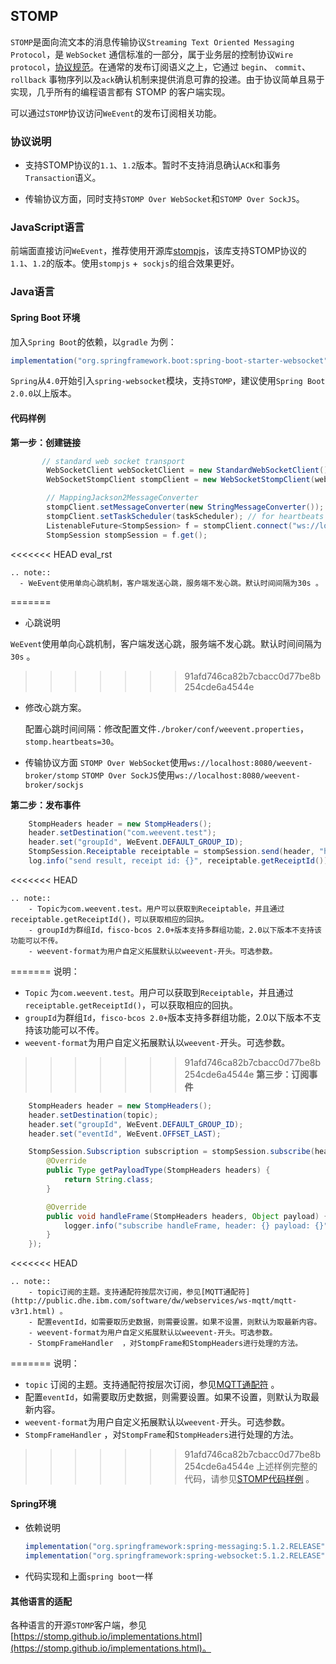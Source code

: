 ## STOMP
`STOMP`是面向流文本的消息传输协议`Streaming Text Oriented Messaging Protocol`，是 `WebSocket` 通信标准的一部分，属于业务层的控制协议`Wire protocol`，[协议规范](https://stomp.github.io/stomp-specification-1.1.html)。在通常的发布订阅语义之上，它通过 `begin`、 `commit`、`rollback` 事物序列以及`ack`确认机制来提供消息可靠的投递。由于协议简单且易于实现，几乎所有的编程语言都有 STOMP 的客户端实现。

可以通过`STOMP`协议访问`WeEvent`的发布订阅相关功能。

### 协议说明

- 支持STOMP协议的`1.1`、`1.2`版本。暂时不支持消息确认`ACK`和事务`Transaction`语义。 

- 传输协议方面，同时支持`STOMP Over WebSocket`和`STOMP Over SockJS`。

### JavaScript语言
前端面直接访问`WeEvent`，推荐使用开源库[stompjs](https://github.com/stomp-js/stompjs)，该库支持STOMP协议的`1.1`、`1.2`的版本。使用`stompjs` +` sockjs`的组合效果更好。

### Java语言
#### Spring Boot 环境
加入`Spring Boot`的依赖，以`gradle` 为例：  

```groovy
implementation("org.springframework.boot:spring-boot-starter-websocket")
```
`Spring`从`4.0`开始引入`spring-websocket`模块，支持`STOMP`，建议使用`Spring Boot 2.0.0`以上版本。

#### 代码样例

**第一步：创建链接**

```java
       // standard web socket transport
        WebSocketClient webSocketClient = new StandardWebSocketClient();
        WebSocketStompClient stompClient = new WebSocketStompClient(webSocketClient);

        // MappingJackson2MessageConverter
        stompClient.setMessageConverter(new StringMessageConverter());
        stompClient.setTaskScheduler(taskScheduler); // for heartbeats
		ListenableFuture<StompSession> f = stompClient.connect("ws://localhost:8080/weevent-broker/stomp", getWebsocketSessionHandlerAdapter());
        StompSession stompSession = f.get();
```
<<<<<<< HEAD
eval_rst
```
.. note::
  - WeEvent使用单向心跳机制，客户端发送心跳，服务端不发心跳。默认时间间隔为30s 。
```
=======

- 心跳说明

 `WeEvent`使用单向心跳机制，客户端发送心跳，服务端不发心跳。默认时间间隔为`30s` 。

>>>>>>> 91afd746ca82b7cbacc0d77be8b254cde6a4544e
- 修改心跳方案。

  配置心跳时间间隔：修改配置文件`./broker/conf/weevent.properties`，`stomp.heartbeats=30`。
- 传输协议方面
    `STOMP Over WebSocket`使用`ws://localhost:8080/weevent-broker/stomp`
    `STOMP Over SockJS`使用`ws://localhost:8080/weevent-broker/sockjs`

**第二步：发布事件**

```java
    StompHeaders header = new StompHeaders();
    header.setDestination("com.weevent.test");
    header.set("groupId", WeEvent.DEFAULT_GROUP_ID);
    StompSession.Receiptable receiptable = stompSession.send(header, "hello WeEvent");
    log.info("send result, receipt id: {}", receiptable.getReceiptId());
```

<<<<<<< HEAD
```eval_rst
.. note::
    - Topic为com.weevent.test。用户可以获取到Receiptable，并且通过receiptable.getReceiptId()，可以获取相应的回执。
    - groupId为群组Id，fisco-bcos 2.0+版本支持多群组功能，2.0以下版本不支持该功能可以不传。
    - weevent-format为用户自定义拓展默认以weevent-开头。可选参数。
```
=======
说明：
- `Topic` 为`com.weevent.test`。用户可以获取到`Receiptable`，并且通过`receiptable.getReceiptId()`，可以获取相应的回执。
- `groupId`为群组`Id`，`fisco-bcos 2.0+`版本支持多群组功能，2.0以下版本不支持该功能可以不传。
- `weevent-format`为用户自定义拓展默认以`weevent-`开头。可选参数。

>>>>>>> 91afd746ca82b7cbacc0d77be8b254cde6a4544e
**第三步：订阅事件**

```java
    StompHeaders header = new StompHeaders();
    header.setDestination(topic);
    header.set("groupId", WeEvent.DEFAULT_GROUP_ID);
    header.set("eventId", WeEvent.OFFSET_LAST);

    StompSession.Subscription subscription = stompSession.subscribe(header, new StompFrameHandler() {
        @Override
        public Type getPayloadType(StompHeaders headers) {
            return String.class;
        }

        @Override
        public void handleFrame(StompHeaders headers, Object payload) {
            logger.info("subscribe handleFrame, header: {} payload: {}", headers, payload);
        }
    });
```

<<<<<<< HEAD
```eval_rst
.. note::
    - topic订阅的主题。支持通配符按层次订阅，参见[MQTT通配符](http://public.dhe.ibm.com/software/dw/webservices/ws-mqtt/mqtt-v3r1.html) 。
    - 配置eventId，如需要取历史数据，则需要设置。如果不设置，则默认为取最新内容。
    - weevent-format为用户自定义拓展默认以weevent-开头。可选参数。
    - StompFrameHandler  ，对StompFrame和StompHeaders进行处理的方法。 
```
=======
说明：

- `topic`  订阅的主题。支持通配符按层次订阅，参见[MQTT通配符](http://public.dhe.ibm.com/software/dw/webservices/ws-mqtt/mqtt-v3r1.html) 。
- 配置`eventId`，如需要取历史数据，则需要设置。如果不设置，则默认为取最新内容。
- `weevent-format`为用户自定义拓展默认以`weevent-`开头。可选参数。
- `StompFrameHandler`  ，对`StompFrame`和`StompHeaders`进行处理的方法。 

>>>>>>> 91afd746ca82b7cbacc0d77be8b254cde6a4544e
上述样例完整的代码，请参见[STOMP代码样例](https://github.com/WeBankFinTech/WeEvent/blob/master/weevent-broker/src/test/java/com/webank/weevent/broker/sample/Stomp.java) 。

#### Spring环境

- 依赖说明

  ```groovy
  implementation("org.springframework:spring-messaging:5.1.2.RELEASE")
  implementation("org.springframework:spring-websocket:5.1.2.RELEASE")
  ```

- 代码实现和上面`spring boot`一样

#### 其他语言的适配

各种语言的开源`STOMP`客户端，参见[https://stomp.github.io/implementations.html](https://stomp.github.io/implementations.html)。

